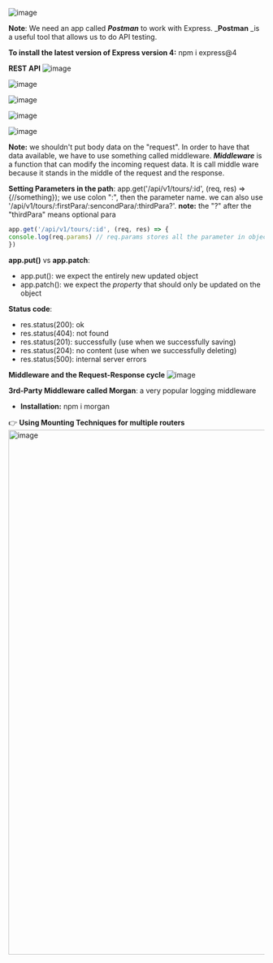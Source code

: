 ![image](https://user-images.githubusercontent.com/77439221/192992696-94f2c497-8f43-4fb6-9a4d-9e92214767e1.png)

**Note**: We need an app called _**Postman**_ to work with Express. _**Postman** _is a useful tool that allows us to do API testing.

**To install the latest version of Express version 4:** npm i express@4

**REST API**
![image](https://user-images.githubusercontent.com/77439221/193010316-04f55dfa-5a04-46f3-ba89-c22ff38df9d7.png)

![image](https://user-images.githubusercontent.com/77439221/193010776-2b322ce2-d2d7-4948-abcf-e9a66b081370.png)

![image](https://user-images.githubusercontent.com/77439221/193011559-7195cc65-8c06-4ffb-8f8d-82dcfa8b6b16.png)

![image](https://user-images.githubusercontent.com/77439221/193012144-c778a70a-6a53-4b87-98a5-a761ca2b0be6.png)

![image](https://user-images.githubusercontent.com/77439221/193012731-7bd6d28c-c9d5-4a01-8564-e6438c6d5325.png)

**Note:** we shouldn't put body data on the "request". In order to have that data available, we have to use something called middleware.
_**Middleware**_ is a function that can modify the incoming request data. It is call middle ware because it stands in the middle of the request and the response.

**Setting Parameters in the path**: app.get('/api/v1/tours/:id', (req, res) => {//something}); we use colon ":", then the parameter name. we can also use '/api/v1/tours/:firstPara/:sencondPara/:thirdPara?'. **note:** the "?" after the "thirdPara" means optional para

````JavaScript
app.get('/api/v1/tours/:id', (req, res) => {
console.log(req.params) // req.params stores all the parameter in object formate 
})
````

**app.put()** vs **app.patch**: 
- app.put(): we expect the entirely new updated object
- app.patch(): we expect the _property_ that should only be updated on the object 

**Status code**:
- res.status(200): ok
- res.status(404): not found
- res.status(201): successfully (use when we successfully saving)
- res.status(204): no content (use when we successfully deleting)
- res.status(500): internal server errors

**Middleware and the Request-Response cycle**
![image](https://user-images.githubusercontent.com/77439221/201471968-b3c7ee22-8952-4938-a8a6-43c1e51f1a28.png)


**3rd-Party Middleware called Morgan**: a very popular logging middleware
- **Installation:** npm i morgan

👉 **Using Mounting Techniques for multiple routers**
<img width="1034" alt="image" src="https://user-images.githubusercontent.com/77439221/201473759-fafe1e85-94fc-4ba1-b57d-b89e02458fe1.png">




